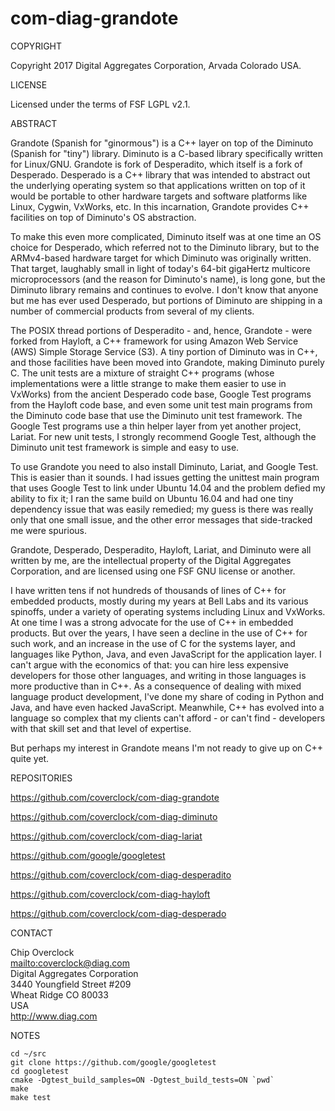 # com-diag-grandote

COPYRIGHT

Copyright 2017 Digital Aggregates Corporation, Arvada Colorado USA.

LICENSE

Licensed under the terms of FSF LGPL v2.1.

ABSTRACT

Grandote (Spanish for "ginormous") is a C++ layer on top of the Diminuto
(Spanish for "tiny") library.  Diminuto is a C-based library specifically
written for Linux/GNU. Grandote is fork of Desperadito, which itself
is a fork of Desperado. Desperado is a C++ library that was intended
to abstract out the underlying operating system so that applications
written on top of it would be portable to other hardware targets and
software platforms like Linux, Cygwin, VxWorks, etc. In this incarnation,
Grandote provides C++ facilities on top of Diminuto's OS abstraction.

To make this even more complicated, Diminuto itself was at one time an
OS choice for Desperado, which referred not to the Diminuto library, but
to the ARMv4-based hardware target for which Diminuto was originally
written. That target, laughably small in light of today's 64-bit
gigaHertz multicore microprocessors (and the reason for Diminuto's name),
is long gone, but the Diminuto library remains and continues to evolve.
I don't know that anyone but me has ever used Desperado, but portions
of Diminuto are shipping in a number of commercial products from several
of my clients.

The POSIX thread portions of Desperadito - and, hence, Grandote - were
forked from Hayloft, a C++ framework for using Amazon Web Service (AWS)
Simple Storage Service (S3). A tiny portion of Diminuto was in C++,
and those facilities have been moved into Grandote, making Diminuto
purely C. The unit tests are a mixture of straight C++ programs (whose
implementations were a little strange to make them easier to use in
VxWorks) from the ancient Desperado code base, Google Test programs from
the Hayloft code base, and even some unit test main programs from the
Diminuto code base that use the Diminuto unit test framework. The Google
Test programs use a thin helper layer from yet another project, Lariat.
For new unit tests, I strongly recommend Google Test, although the
Diminuto unit test framework is simple and easy to use.

To use Grandote you need to also install Diminuto, Lariat, and Google
Test. This is easier than it sounds. I had issues getting the unittest
main program that uses Google Test to link under Ubuntu 14.04 and the
problem defied my ability to fix it; I ran the same build on Ubuntu 16.04
and had one tiny dependency issue that was easily remedied; my guess is
there was really only that one small issue, and the other error messages
that side-tracked me were spurious.

Grandote, Desperado, Desperadito, Hayloft, Lariat, and Diminuto were all
written by me, are the intellectual property of the Digital Aggregates
Corporation, and are licensed using one FSF GNU license or another.

I have written tens if not hundreds of thousands of lines of C++
for embedded products, mostly during my years at Bell Labs and its
various spinoffs, under a variety of operating systems including Linux
and VxWorks. At one time I was a strong advocate for the use of C++ in
embedded products. But over the years, I have seen a decline in the use
of C++ for such work, and an increase in the use of C for the systems
layer, and languages like Python, Java, and even JavaScript for the
application layer. I can't argue with the economics of that: you can
hire less expensive developers for those other languages, and writing
in those languages is more productive than in C++. As a consequence of
dealing with mixed language product development, I've done my share of
coding in Python and Java, and have even hacked JavaScript. Meanwhile, C++
has evolved into a language so complex that my clients can't afford - or
can't find - developers with that skill set and that level of expertise.

But perhaps my interest in Grandote means I'm not ready to give up on C++
quite yet.

REPOSITORIES

<https://github.com/coverclock/com-diag-grandote>

<https://github.com/coverclock/com-diag-diminuto>

<https://github.com/coverclock/com-diag-lariat>

<https://github.com/google/googletest>

<https://github.com/coverclock/com-diag-desperadito>

<https://github.com/coverclock/com-diag-hayloft>

<https://github.com/coverclock/com-diag-desperado>

CONTACT

Chip Overclock<br/>
<mailto:coverclock@diag.com><br/>
Digital Aggregates Corporation<br/>
3440 Youngfield Street #209<br/>
Wheat Ridge CO 80033<br/>
USA<br/>
<http://www.diag.com><br/>

NOTES

    cd ~/src
    git clone https://github.com/google/googletest
    cd googletest
    cmake -Dgtest_build_samples=ON -Dgtest_build_tests=ON `pwd`
    make
    make test
